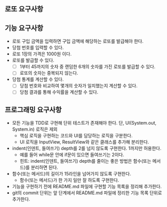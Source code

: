 ## 로또 요구사항 

## 기능 요구사항
- 로또 구입 금액을 입력하면 구입 금액에 해당하는 로또를 발급해야 한다.
- 당첨 번호를 입력할 수 있다.
- 로또 1장의 가격은 1000원 이다.
- 로또를 발급할 수 있다.
  - [ ] 1부터 45까지의 숫자 중 랜덤한 6개의 숫자를 가진 로또를 발급할 수 있다.
  - [ ] 로또의 숫자는 중복되지 않는다.
- 당첨 통계를 계산할 수 있다.
  - [ ] 당첨 번호와 비교하여 몇개의 숫자가 일치했는지 계산할 수 있다.
  - [ ] 당첨 결과를 통해 수익률을 계산할 수 있다.

## 프로그래밍 요구사항
- 모든 기능을 TDD로 구현해 단위 테스트가 존재해야 한다. 단, UI(System.out, System.in) 로직은 제외
  - 핵심 로직을 구현하는 코드와 UI를 담당하는 로직을 구분한다.
  - UI 로직을 InputView, ResultView와 같은 클래스를 추가해 분리한다.
- indent(인덴트, 들여쓰기) depth를 2를 넘지 않도록 구현한다. 1까지만 허용한다.
  - 예를 들어 while문 안에 if문이 있으면 들여쓰기는 2이다.
  - 힌트: indent(인덴트, 들여쓰기) depth를 줄이는 좋은 방법은 함수(또는 메서드)를 분리하면 된다.
- 함수(또는 메서드)의 길이가 15라인을 넘어가지 않도록 구현한다.
  - 함수(또는 메서드)가 한 가지 일만 잘 하도록 구현한다.
- 기능을 구현하기 전에 README.md 파일에 구현할 기능 목록을 정리해 추가한다.
- git의 commit 단위는 앞 단계에서 README.md 파일에 정리한 기능 목록 단위로 추가한다.